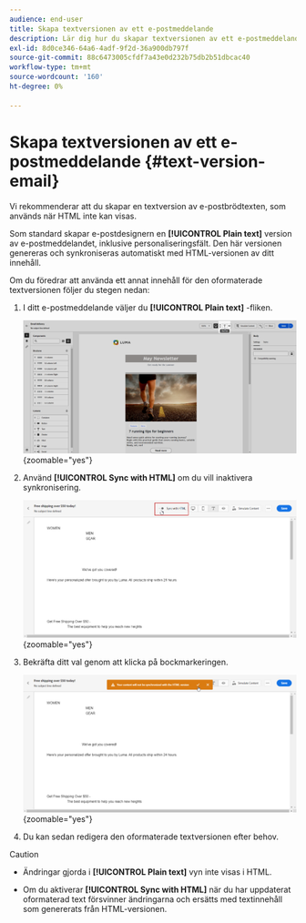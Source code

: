 ```yaml
---
audience: end-user
title: Skapa textversionen av ett e-postmeddelande
description: Lär dig hur du skapar textversionen av ett e-postmeddelande
exl-id: 8d0ce346-64a6-4adf-9f2d-36a900db797f
source-git-commit: 88c6473005cfdf7a43e0d232b75db2b51dbcac40
workflow-type: tm+mt
source-wordcount: '160'
ht-degree: 0%

---
```


# Skapa textversionen av ett e-postmeddelande {#text-version-email}

Vi rekommenderar att du skapar en textversion av e-postbrödtexten, som används när HTML inte kan visas.

Som standard skapar e-postdesignern en **[!UICONTROL Plain text]** version av e-postmeddelandet, inklusive personaliseringsfält. Den här versionen genereras och synkroniseras automatiskt med HTML-versionen av ditt innehåll.

Om du föredrar att använda ett annat innehåll för den oformaterade textversionen följer du stegen nedan:

1. I ditt e-postmeddelande väljer du **[!UICONTROL Plain text]** -fliken.

   ![](assets/text_version_3.png){zoomable=&quot;yes&quot;}

1. Använd **[!UICONTROL Sync with HTML]** om du vill inaktivera synkronisering.

   ![](assets/text_version_1.png){zoomable=&quot;yes&quot;}

1. Bekräfta ditt val genom att klicka på bockmarkeringen.

   ![](assets/text_version_2.png){zoomable=&quot;yes&quot;}

1. Du kan sedan redigera den oformaterade textversionen efter behov.

>[!CAUTION]
>
>* Ändringar gjorda i **[!UICONTROL Plain text]** vyn inte visas i HTML.
>
>* Om du aktiverar **[!UICONTROL Sync with HTML]** när du har uppdaterat oformaterad text försvinner ändringarna och ersätts med textinnehåll som genererats från HTML-versionen.
